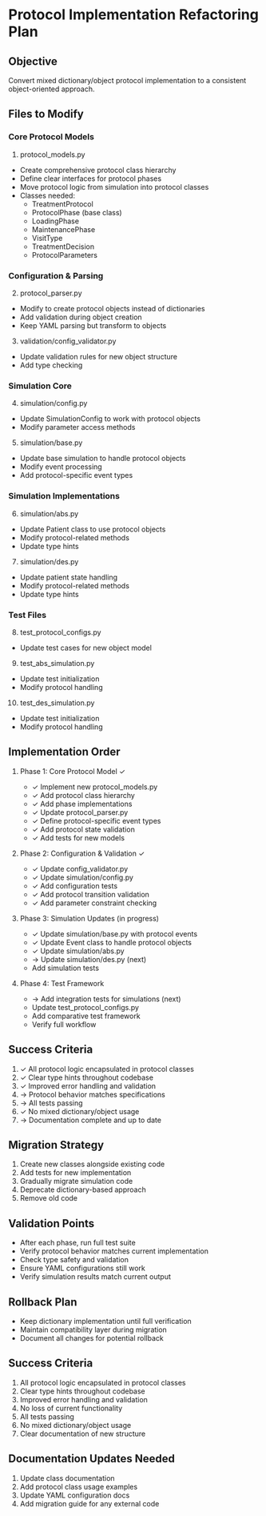 # Protocol Implementation Refactoring Plan

## Objective
Convert mixed dictionary/object protocol implementation to a consistent object-oriented approach.

## Files to Modify

### Core Protocol Models
1. protocol_models.py
- Create comprehensive protocol class hierarchy
- Define clear interfaces for protocol phases
- Move protocol logic from simulation into protocol classes
- Classes needed:
  * TreatmentProtocol
  * ProtocolPhase (base class)
  * LoadingPhase
  * MaintenancePhase
  * VisitType
  * TreatmentDecision
  * ProtocolParameters

### Configuration & Parsing
2. protocol_parser.py
- Modify to create protocol objects instead of dictionaries
- Add validation during object creation
- Keep YAML parsing but transform to objects

3. validation/config_validator.py
- Update validation rules for new object structure
- Add type checking

### Simulation Core
4. simulation/config.py
- Update SimulationConfig to work with protocol objects
- Modify parameter access methods

5. simulation/base.py
- Update base simulation to handle protocol objects
- Modify event processing
- Add protocol-specific event types

### Simulation Implementations
6. simulation/abs.py
- Update Patient class to use protocol objects
- Modify protocol-related methods
- Update type hints

7. simulation/des.py
- Update patient state handling
- Modify protocol-related methods
- Update type hints

### Test Files
8. test_protocol_configs.py
- Update test cases for new object model

9. test_abs_simulation.py
- Update test initialization
- Modify protocol handling

10. test_des_simulation.py
- Update test initialization
- Modify protocol handling

## Implementation Order
1. Phase 1: Core Protocol Model ✓
   - ✓ Implement new protocol_models.py
   - ✓ Add protocol class hierarchy
   - ✓ Add phase implementations
   - ✓ Update protocol_parser.py
   - ✓ Define protocol-specific event types
   - ✓ Add protocol state validation
   - ✓ Add tests for new models

2. Phase 2: Configuration & Validation ✓
   - ✓ Update config_validator.py
   - ✓ Update simulation/config.py
   - ✓ Add configuration tests
   - ✓ Add protocol transition validation
   - ✓ Add parameter constraint checking

3. Phase 3: Simulation Updates (in progress)
   - ✓ Update simulation/base.py with protocol events
   - ✓ Update Event class to handle protocol objects
   - ✓ Update simulation/abs.py
   - → Update simulation/des.py (next)
   - Add simulation tests

4. Phase 4: Test Framework
   - → Add integration tests for simulations (next)
   - Update test_protocol_configs.py
   - Add comparative test framework
   - Verify full workflow

## Success Criteria
1. ✓ All protocol logic encapsulated in protocol classes
2. ✓ Clear type hints throughout codebase
3. ✓ Improved error handling and validation
4. → Protocol behavior matches specifications
5. → All tests passing
6. ✓ No mixed dictionary/object usage
7. → Documentation complete and up to date

## Migration Strategy
1. Create new classes alongside existing code
2. Add tests for new implementation
3. Gradually migrate simulation code
4. Deprecate dictionary-based approach
5. Remove old code

## Validation Points
- After each phase, run full test suite
- Verify protocol behavior matches current implementation
- Check type safety and validation
- Ensure YAML configurations still work
- Verify simulation results match current output

## Rollback Plan
- Keep dictionary implementation until full verification
- Maintain compatibility layer during migration
- Document all changes for potential rollback

## Success Criteria
1. All protocol logic encapsulated in protocol classes
2. Clear type hints throughout codebase
3. Improved error handling and validation
4. No loss of current functionality
5. All tests passing
6. No mixed dictionary/object usage
7. Clear documentation of new structure

## Documentation Updates Needed
1. Update class documentation
2. Add protocol class usage examples
3. Update YAML configuration docs
4. Add migration guide for any external code
